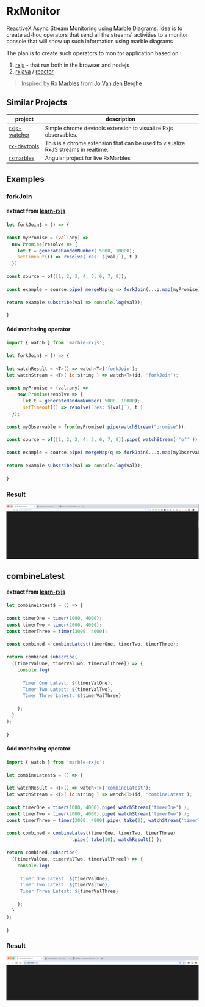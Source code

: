 # RxMonitor
ReactiveX Async Stream Monitoring using Marble Diagrams. Idea is to create ad-hoc operators that send all the streams' activities to a monitor console that will show up such information using marble diagrams

The plan is to create such operators to monitor application based on :
1. [rxjs](https://github.com/ReactiveX/rxjs) - that run both in the browser and nodejs
2. [rxjava](https://github.com/ReactiveX/rxjava) / [reactor](https://github.com/reactor)


> Inspired by [Rx Marbles](http://users.telenet.be/jo.van.den.berghe/rx/#shapes) from [Jo Van den Berghe](http://users.telenet.be/jo.van.den.berghe/)  


## Similar Projects

 project | description
--- | ---
[rxjs-watcher](https://github.com/xripcsu/rxjs-watcher) | Simple chrome devtools extension to visualize Rxjs observables.
[rx-devtools](https://github.com/KwintenP/rx-devtools) | This is a chrome extension that can be used to visualize RxJS streams in realtime.
[rxmarbles](https://stackblitz.com/edit/rxmarbles) | Angular project for live RxMarbles


## Examples

### forkJoin

#### extract from [learn-rxjs](https://www.learnrxjs.io/operators/combination/forkjoin.html)
```javascript
let forkJoin$ = () => {

const myPromise = (val:any) =>
  new Promise(resolve => {
    let t = generateRandomNumber( 5000, 10000);
    setTimeout(() => resolve(`res: ${val}`), t )
  })

const source = of([1, 2, 3, 4, 5, 6, 7, 8]);

const example = source.pipe( mergeMap(q => forkJoin(...q.map(myPromise))) );

return example.subscribe(val => console.log(val));

}
```

#### Add monitoring operator

```javascript
import { watch } from 'marble-rxjs';

let forkJoin$ = () => {

let watchResult = <T>() => watch<T>('forkJoin');
let watchStream = <T>( id:string ) => watch<T>(id, 'forkJoin');

const myPromise = (val:any) =>
    new Promise(resolve => {
      let t = generateRandomNumber( 5000, 10000);
      setTimeout(() => resolve(`res: ${val}`), t )
  });

const myObservable = from(myPromise).pipe(watchStream("promise"));

const source = of([1, 2, 3, 4, 5, 6, 7, 8]).pipe( watchStream( 'of' ));

const example = source.pipe( mergeMap(q => forkJoin(...q.map(myObservable))), watchResult() );

return example.subscribe(val => console.log(val));

}
```

### Result

![ForkJoin Example](forkjoin.gif)

## combineLatest

#### extract from [learn-rxjs](https://www.learnrxjs.io/operators/combination/combinelatest.html)
```javascript
let combineLatest$ = () => {

const timerOne = timer(1000, 4000);
const timerTwo = timer(2000, 4000);
const timerThree = timer(3000, 4000);

const combined = combineLatest(timerOne, timerTwo, timerThree);

return combined.subscribe(
  ([timerValOne, timerValTwo, timerValThree]) => {
    console.log(
      `
      Timer One Latest: ${timerValOne},
      Timer Two Latest: ${timerValTwo},
      Timer Three Latest: ${timerValThree}
      `
    );
  }
);

}
```

#### Add monitoring operator

```javascript
import { watch } from 'marble-rxjs';

let combineLatest$ = () => {

let watchResult = <T>() => watch<T>('combineLatest');
let watchStream = <T>( id:string ) => watch<T>(id, 'combineLatest');

const timerOne = timer(1000, 4000).pipe( watchStream('timerOne') );
const timerTwo = timer(2000, 4000).pipe( watchStream('timerTwo') );
const timerThree = timer(3000, 4000).pipe( take(2), watchStream('timerThree'));

const combined = combineLatest(timerOne, timerTwo, timerThree)
                        .pipe( take(10), watchResult() );

return combined.subscribe(
  ([timerValOne, timerValTwo, timerValThree]) => {
    console.log(
     `
     Timer One Latest: ${timerValOne},
     Timer Two Latest: ${timerValTwo},
     Timer Three Latest: ${timerValThree}
     `
    );
  }
);

}
```

### Result

![ForkJoin Example](combineLatest.gif)
